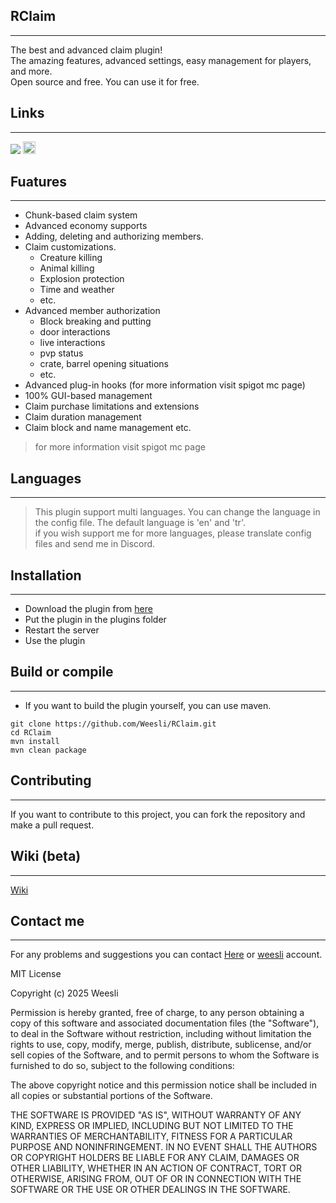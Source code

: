 
## RClaim
***
<p>The best and advanced claim plugin!<br>
The amazing features, advanced settings, easy management for players, and more.<br>
Open source and free. You can use it for free.</p>


## Links
***
[![](https://jitpack.io/v/Weesli/RClaim.svg)](https://jitpack.io/#Weesli/RClaim) <a href="https://www.spigotmc.org/resources/rclaim-the-best-claim-plugin-user-management-gui-support-advanced-features.119083/">
<img src="https://avatars.githubusercontent.com/u/4350249?s=200&v=4" width="20" height="20"/>
</a>


## Fuatures
***

- Chunk-based claim system
- Advanced economy supports
- Adding, deleting and authorizing members.
- Claim customizations.
    - Creature killing
    - Animal killing
    - Explosion protection
    - Time and weather
    - etc.
- Advanced member authorization
    - Block breaking and putting
    - door interactions
    - live interactions
    - pvp status
    - crate, barrel opening situations
    - etc.
- Advanced plug-in hooks (for more information visit spigot mc page)
- 100% GUI-based management
- Claim purchase limitations and extensions
- Claim duration management
- Claim block and name management
  etc.

> for more information visit spigot mc page
 
## Languages
***

> This plugin support multi languages. You can change the language in the config file. The default language is 'en' and 'tr'. <br>
> if you wish support me for  more languages, please translate config files and send me in Discord.

## Installation
***

- Download the plugin from [here](https://github.com/Weesli/RClaim/releases)
- Put the plugin in the plugins folder
- Restart the server
- Use the plugin

## Build or compile
***

- If you want to build the plugin yourself, you can use maven.
```
git clone https://github.com/Weesli/RClaim.git
cd RClaim
mvn install
mvn clean package
```

## Contributing
***

If you want to contribute to this project, you can fork the repository and make a pull request.

## Wiki (beta)
***
[Wiki](https://github.com/Weesli/RClaim/wiki)
## Contact me
***
For any problems and suggestions you can contact [Here](https://github.com/Weesli/RClaim/issues) or [weesli](https://discord.gg/9nsNtRzrSu) account.

MIT License

Copyright (c) 2025 Weesli

Permission is hereby granted, free of charge, to any person obtaining a copy
of this software and associated documentation files (the "Software"), to deal
in the Software without restriction, including without limitation the rights
to use, copy, modify, merge, publish, distribute, sublicense, and/or sell
copies of the Software, and to permit persons to whom the Software is
furnished to do so, subject to the following conditions:

The above copyright notice and this permission notice shall be included in all
copies or substantial portions of the Software.

THE SOFTWARE IS PROVIDED "AS IS", WITHOUT WARRANTY OF ANY KIND, EXPRESS OR
IMPLIED, INCLUDING BUT NOT LIMITED TO THE WARRANTIES OF MERCHANTABILITY,
FITNESS FOR A PARTICULAR PURPOSE AND NONINFRINGEMENT. IN NO EVENT SHALL THE
AUTHORS OR COPYRIGHT HOLDERS BE LIABLE FOR ANY CLAIM, DAMAGES OR OTHER
LIABILITY, WHETHER IN AN ACTION OF CONTRACT, TORT OR OTHERWISE, ARISING FROM,
OUT OF OR IN CONNECTION WITH THE SOFTWARE OR THE USE OR OTHER DEALINGS IN THE
SOFTWARE.
